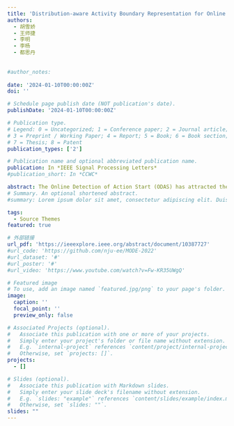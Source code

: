 ```yaml
---
title: 'Distribution-aware Activity Boundary Representation for Online Detection of Action Start in Untrimmed Videos'
authors:
  - 胡雪娇
  - 王师捷
  - 李明
  - 李杨
  - 都思丹
  
  
#author_notes:
  
date: '2024-01-10T00:00:00Z'
doi: ''

# Schedule page publish date (NOT publication's date).
publishDate: '2024-01-10T00:00:00Z'

# Publication type.
# Legend: 0 = Uncategorized; 1 = Conference paper; 2 = Journal article;
# 3 = Preprint / Working Paper; 4 = Report; 5 = Book; 6 = Book section;
# 7 = Thesis; 8 = Patent
publication_types: ['2']

# Publication name and optional abbreviated publication name.
publication: In *IEEE Signal Processing Letters*
#publication_short: In *CCWC*

abstract: The Online Detection of Action Start (ODAS) has attracted the attention of researchers because of its practical applications in areas such as security and emergency response. However, online detection of activity boundaries remains a challenging task due to the inherent ambiguity of boundary definition and the significant imbalance in the number of boundaries and nonboundary points. To address this issue, this study proposes a novel Distribution-aware Activity Boundary Representation (DABR) method that utilizes a continuous probability density function to smooth the probability of moments near activity boundaries. The proposed DABR reduces the penalty for detecting moments near ground-truth boundary points, while increasing the number of samples related to boundary points. Additionally, we introduce a two-stage framework that incorporates class-informed information in temporal localization for more efficient activity boundary localization. Extensive experiments demonstrate that our method achieves state-of-the-art results on two standard datasets, particularly exhibiting a significant improvement of 11.5% at average p-mAP on the THUMOS'14 dataset.
# Summary. An optional shortened abstract.
#summary: Lorem ipsum dolor sit amet, consectetur adipiscing elit. Duis posuere tellus ac convallis placerat. Proin tincidunt magna sed ex sollicitudin condimentum.

tags:
  - Source Themes
featured: true

# 外部链接
url_pdf: 'https://ieeexplore.ieee.org/abstract/document/10387727'
#url_code: 'https://github.com/nju-ee/MODE-2022'
#url_dataset: '#'
#url_poster: '#'
#url_video: 'https://www.youtube.com/watch?v=Fw-KR35UWgQ'

# Featured image
# To use, add an image named `featured.jpg/png` to your page's folder.
image:
  caption: ''
  focal_point: ''
  preview_only: false

# Associated Projects (optional).
#   Associate this publication with one or more of your projects.
#   Simply enter your project's folder or file name without extension.
#   E.g. `internal-project` references `content/project/internal-project/index.md`.
#   Otherwise, set `projects: []`.
projects:
  - []

# Slides (optional).
#   Associate this publication with Markdown slides.
#   Simply enter your slide deck's filename without extension.
#   E.g. `slides: "example"` references `content/slides/example/index.md`.
#   Otherwise, set `slides: ""`.
slides: ""
---
```

